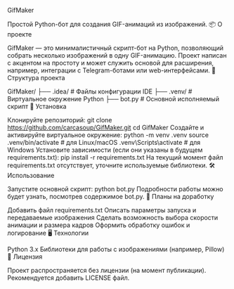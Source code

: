 GifMaker

Простой Python-бот для создания GIF-анимаций из изображений.
📦 О проекте

GifMaker — это минималистичный скрипт-бот на Python, позволяющий собрать несколько изображений в одну GIF-анимацию. Проект написан с акцентом на простоту и может служить основой для расширения, например, интеграции с Telegram-ботами или web-интерфейсами.
📂 Структура проекта

GifMaker/
├── .idea/       # Файлы конфигурации IDE
├── .venv/       # Виртуальное окружение Python
├── bot.py       # Основной исполняемый скрипт
🚀 Установка

Клонируйте репозиторий:
git clone https://github.com/carcasoup/GifMaker.git
cd GifMaker
Создайте и активируйте виртуальное окружение:
python -m venv .venv
source .venv/bin/activate  # для Linux/macOS
.venv\Scripts\activate     # для Windows
Установите зависимости (если они указаны в будущем requirements.txt):
pip install -r requirements.txt
На текущий момент файл requirements.txt отсутствует, уточните используемые библиотеки.
🛠️ Использование

Запустите основной скрипт:
python bot.py
Подробности работы можно будет узнать, посмотрев содержимое bot.py.
📌 Планы на доработку

Добавить файл requirements.txt
Описать параметры запуска и передаваемые изображения
Сделать возможность выбора скорости анимации и размера кадров
Оформить обработку ошибок и логирование
🖥️ Технологии

Python 3.x
Библиотеки для работы с изображениями (например, Pillow)
📄 Лицензия

Проект распространяется без лицензии (на момент публикации). Рекомендуется добавить LICENSE файл.
